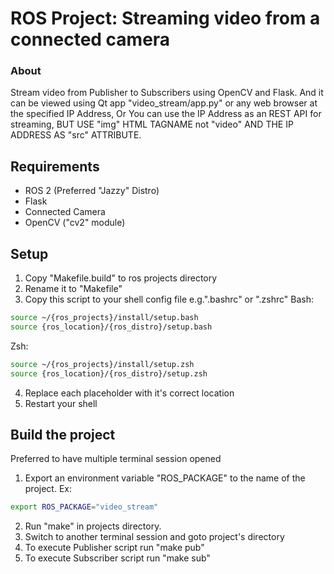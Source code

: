 # ROS Project: Streaming video from a connected camera
### About
Stream video from Publisher to Subscribers using OpenCV and Flask. And it can be viewed using Qt app "video_stream/app.py" or any web browser at the specified IP Address, Or You can use the IP Address as an REST API for streaming, BUT USE "img" HTML TAGNAME not "video" AND THE IP ADDRESS AS "src" ATTRIBUTE.
## Requirements
- ROS 2 (Preferred "Jazzy" Distro)
- Flask
- Connected Camera
- OpenCV ("cv2" module)
## Setup
1. Copy "Makefile.build" to ros projects directory
2. Rename it to "Makefile"
3. Copy this script to your shell config file e.g.".bashrc" or ".zshrc"
  Bash:
```bash
source ~/{ros_projects}/install/setup.bash
source {ros_location}/{ros_distro}/setup.bash
```
  Zsh:
```zsh
source ~/{ros_projects}/install/setup.zsh
source {ros_location}/{ros_distro}/setup.zsh
```
4. Replace each placeholder with it's correct location
5. Restart your shell
## Build the project
Preferred to have multiple terminal session opened
1. Export an environment variable "ROS_PACKAGE" to the name of the project.
  Ex:
  ```bash
export ROS_PACKAGE="video_stream"
  ```
2. Run "make" in projects directory.
3. Switch to another terminal session and goto project's directory
4. To execute Publisher script run "make pub"
5. To execute Subscriber script run "make sub"
